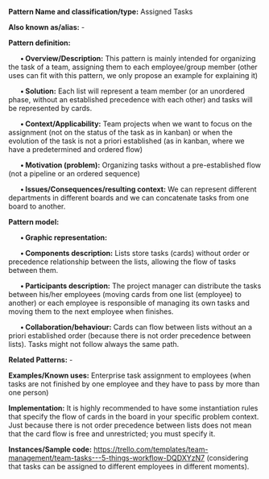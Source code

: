 **Pattern Name and classification/type:** Assigned Tasks

**Also known as/alias:** - 

**Pattern definition:**

&nbsp;&nbsp;&nbsp;&nbsp;&nbsp;&nbsp;**•	Overview/Description:** This pattern is mainly intended for organizing the task of a team, assigning them to each employee/group member (other uses can fit with this pattern, we only propose an example for explaining it)

&nbsp;&nbsp;&nbsp;&nbsp;&nbsp;&nbsp;**•	Solution:** Each list will represent a team member (or an unordered phase, without an established precedence with each other) and tasks will be represented by cards. 

&nbsp;&nbsp;&nbsp;&nbsp;&nbsp;&nbsp;**•	Context/Applicability:** Team projects when we want to focus on the assignment (not on the status of the task as in kanban) or when the evolution of the task is not a priori established (as in kanban, where we have a predetermined and ordered flow)

&nbsp;&nbsp;&nbsp;&nbsp;&nbsp;&nbsp;**•	Motivation (problem):** Organizing tasks without a pre-established flow (not a pipeline or an ordered sequence)

&nbsp;&nbsp;&nbsp;&nbsp;&nbsp;&nbsp;**•	Issues/Consequences/resulting context:** We can represent different departments in different boards and we can concatenate tasks from one board to another.

**Pattern model:**

&nbsp;&nbsp;&nbsp;&nbsp;&nbsp;&nbsp;**•	Graphic representation:**



&nbsp;&nbsp;&nbsp;&nbsp;&nbsp;&nbsp;**•	Components description:** Lists store tasks (cards) without order or precedence relationship between the lists, allowing the flow of tasks between them.

&nbsp;&nbsp;&nbsp;&nbsp;&nbsp;&nbsp;**•	Participants description:** The project manager can distribute the tasks between his/her employees (moving cards from one list (employee) to another) or each employee is responsible of managing its own tasks and moving them to the next employee when finishes.

&nbsp;&nbsp;&nbsp;&nbsp;&nbsp;&nbsp;**•	Collaboration/behaviour:** Cards can flow between lists without an a priori established order (because there is not order precedence between lists). Tasks might not follow always the same path.

**Related Patterns:** -

**Examples/Known uses:** Enterprise task assignment to employees (when tasks are not finished by one employee and they have to pass by more than one person)

**Implementation:** It is highly recommended to have some instantiation rules that specify the flow of cards in the board in your specific problem context. Just because there is not order precedence between lists does not mean that the card flow is free and unrestricted; you must specify it.

**Instances/Sample code:** https://trello.com/templates/team-management/team-tasks---5-things-workflow-DQDXYzN7 (considering that tasks can be assigned to different employees in different moments).
